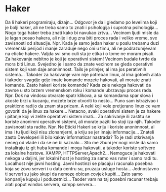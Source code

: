 # Haker
Da li  hakeri programiraju, dizajn...
Odgovor je da i gledamo po levelima koji je bolji haker, ali ne treba samo to znati i psihologija i suprotna psihologija...
Nogo toga haker treba znati kako bi navukao zrtvu...
Vecinom ljudi misle da je lagan posao hakera, ali nije i dug zna biti proces rada i veliko vreme, sve zavisnosti od situacije. Npr. Kada je samo jedan haker u poslu trebamu duzi vremenski perijod i manje zaraduje nego oni u timu, ali ne podrazumjevam na eticke hakere.
Valjda svi smo culi sta je etika i o tome ne moram pisati.
Za hakovanje nebitno je koji je operativni sistem! Vecinom budale tvrde da mora biti Linux.
Svejedno je i samo da znate vecinom se gleda operativni sistem koji vam daje anonimnost.
Tails je primjer, al ima jos perativnih sistema...
Takoder za hakovanje vam nije potreban linux, al ima gotovih alata i     takoder svagdje gdje imate komande mozete hakovati, ali morate znati komande. Zasto hakeri koriste komande? Kada zele nekoga hakovati da zavrse u sto brzem vremenskom roku i komande ubrzavaju proces rada. Npr. Dok na vindosu otvarate spatr klikova, a sa komandama spar slova i akoste brzi u kucanju, mozete brze otvoriti to nesto...
Puno sam istrazivao i prakticno radijo da znam sta pricam.
A neki koji vole pretjerano linux ce vam govoriti da je linux za hakere... Netacno, svaki operativni sistem je za hakere i pitanje koji vi zelite operativni sistem imati... Za sakrivanje ili zastitu se koriste anonimni operativni sistemi, ali morate paziti ko stoji iza njih. Takoder zavisnosti sta radite. Npr. Ne Eticki Hakeri se kriju i koriste anonimnost, al ima i tu ljudi koji nisu zlonamjerni, a kriju se jer imaju informacije... Znateli zasto Developeri ili bilo kakav informaticar nastrada? To je radi otkrivanja neceg od vlade i da se ne bi saznalo...
Sto me zbuni jer nogi misle da samo instaliraju iz git huba komande i mogu hakovati, a takoder koriste softvere za lokalne hostove. XAMPP, HTTPServer,Apach2...
Nemoguce je hakovati nekoga u daljini, jer lokalni host je hosting za samo vas ruter i samo radi tu.
Localhost nije javni hosting. 
Javni hostinzi se placaju i racunala posebna koja se zovu serveri i u data centru su, pruzaju usluge hosta...
Jednostavno ti serveri su jako skupi da nemoze obican covjek kupiti...
Zato samo konpanije kupuju i poduzetnici...
Taoder vam na taj posebni racunar trebaju alati poput windos servera, xampp servera...
